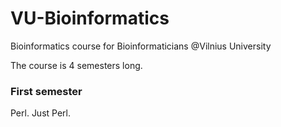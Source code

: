 # VU-Bioinformatics
Bioinformatics course for Bioinformaticians @Vilnius University

The course is 4 semesters long.

### First semester

Perl. Just Perl.
